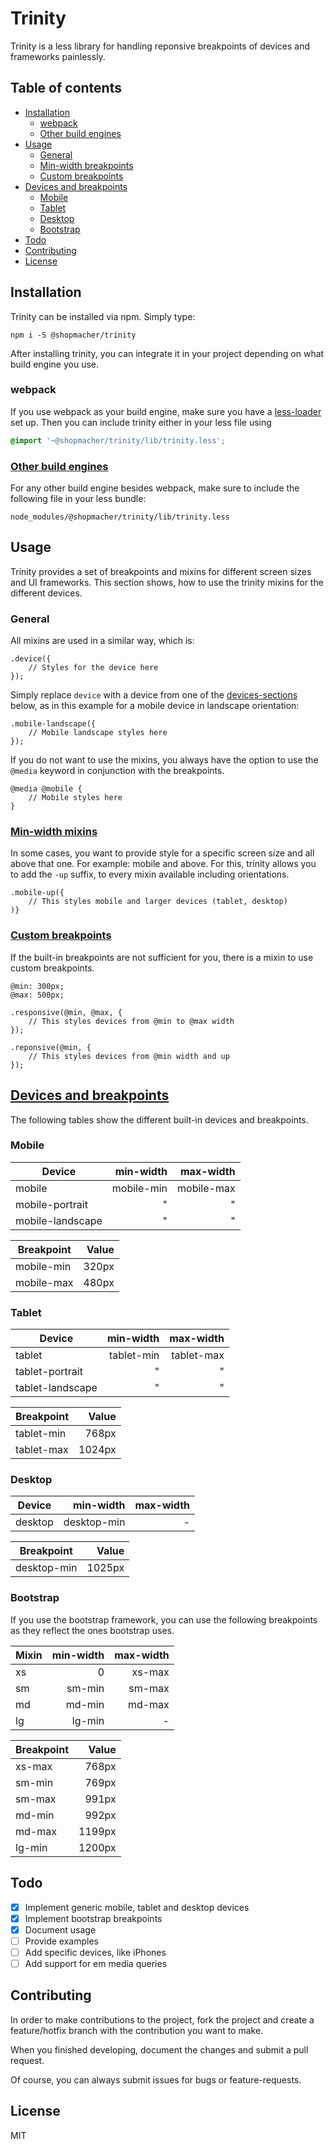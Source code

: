 # Trinity
Trinity is a less library for handling reponsive breakpoints of devices
and frameworks painlessly.

## Table of contents
* [Installation](#installation)
  * [webpack](#webpack)
  * [Other build engines](#other)
* [Usage](#usage)
  * [General](#general)
  * [Min-width breakpoints](#minwidth)
  * [Custom breakpoints](#custom)
* [Devices and breakpoints](#devices)
  * [Mobile](#mobile)
  * [Tablet](#tablet)
  * [Desktop](#desktop)
  * [Bootstrap](#bootstrap)
* [Todo](#todo)
* [Contributing](#contributing)
* [License](#license)

## Installation
Trinity can be installed via npm. Simply type:
```
npm i -S @shopmacher/trinity
```

After installing trinity, you can integrate it in your project depending
on what build engine you use.

### webpack
If you use webpack as your build engine, make sure you have a
[less-loader]() set up. Then you can include trinity either in your
less file using
```css
@import '~@shopmacher/trinity/lib/trinity.less';
```

### [Other build engines](#other)
For any other build engine besides webpack, make sure to include the
following file in your less bundle:
```
node_modules/@shopmacher/trinity/lib/trinity.less
```

## Usage
Trinity provides a set of breakpoints and mixins for different screen
sizes and UI frameworks. This section shows, how to use the trinity
mixins for the different devices.

### General
All mixins are used in a similar way, which is:
```less
.device({
    // Styles for the device here
});
```

Simply replace `device` with a device from one of the
[devices-sections](#devices) below,
as in this example for a mobile device in landscape orientation:
```less
.mobile-landscape({
    // Mobile landscape styles here
});
```

If you do not want to use the mixins, you always have the option to
use the `@media` keyword in conjunction with the breakpoints.

```less
@media @mobile {
    // Mobile styles here
}
```

### [Min-width mixins](#minwidth)
In some cases, you want to provide style for a specific screen size and
all above that one. For example: mobile and above. For this, trinity
allows you to add the `-up` suffix, to every mixin available including
orientations.

```less
.mobile-up({
    // This styles mobile and larger devices (tablet, desktop)
)}
```

### [Custom breakpoints](#custom)
If the built-in breakpoints are not sufficient for you, there is a mixin
to use custom breakpoints.

```less
@min: 300px;
@max: 500px;

.responsive(@min, @max, {
    // This styles devices from @min to @max width
});

.reponsive(@min, {
    // This styles devices from @min width and up
});
```

## [Devices and breakpoints](#devices)
The following tables show the different built-in devices and breakpoints.

### Mobile

| Device            | min-width  | max-width  |
|-----------------|----------:|----------:|
| mobile            | mobile-min | mobile-max |
| mobile-portrait   | "          | "          |
| mobile-landscape  | "          | "          |

| Breakpoint | Value   |
|-----------|-------:|
| mobile-min | 320px   |
| mobile-max | 480px   |

### Tablet

| Device            | min-width  | max-width  |
|-----------------|----------:|----------:|
| tablet            | tablet-min | tablet-max |
| tablet-portrait   | "          | "          |
| tablet-landscape  | "          | "          |

| Breakpoint | Value   |
|-----------|-------:|
| tablet-min | 768px   |
| tablet-max | 1024px  |

### Desktop

| Device            | min-width  | max-width  |
|-----------------|----------:|----------:|
| desktop           | desktop-min| -          |

| Breakpoint  | Value   |
|------------|-------:|
| desktop-min | 1025px   |

### Bootstrap

If you use the bootstrap framework, you can use the following breakpoints
as they reflect the ones bootstrap uses.

| Mixin             | min-width  | max-width  |
|-----------------|----------:|----------:|
| xs                | 0          | xs-max     |
| sm                | sm-min     | sm-max     |
| md                | md-min     | md-max     |
| lg                | lg-min     | -          |

| Breakpoint | Value   |
|-----------|-------:|
| xs-max     | 768px   |
| sm-min     | 769px   |
| sm-max     | 991px   |
| md-min     | 992px   |
| md-max     | 1199px  |
| lg-min     | 1200px  |

## Todo
- [x] Implement generic mobile, tablet and desktop devices
- [x] Implement bootstrap breakpoints
- [x] Document usage
- [ ] Provide examples
- [ ] Add specific devices, like iPhones
- [ ] Add support for em media queries

## Contributing
In order to make contributions to the project, fork the project and
create a feature/hotfix branch with the contribution you want to make.

When you finished developing, document the changes and submit a pull
request.

Of course, you can always submit issues for bugs or feature-requests.

## License
MIT
